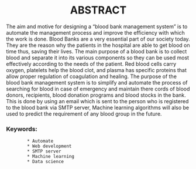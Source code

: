 <H1 align="center"> ABSTRACT </H1>

The aim and motive for designing a “blood bank management system” is to automate the management process and improve the efficiency with which the work is done. Blood Banks are a very essential part of our society today. They are the reason why the patients in the hospital are able to get blood on time thus, saving their lives. The main purpose of a blood bank is to collect blood and separate it into its various components so they can be used most effectively according to the needs of the patient. Red blood cells carry oxygen, platelets help the blood clot, and plasma has specific proteins that allow proper regulation of coagulation and healing. The purpose of the blood bank management system is to simplify and automate the process of searching for blood in case of emergency and maintain there cords of blood donors, recipients, blood donation programs and blood stocks in the bank. This is done by using an email which is sent to the person who is registered to the blood bank via SMTP server, Machine learning algorithms will also be used to predict the requirement of any blood group in the future.


### Keywords: 
            * Automate
            * Web development
            * SMTP server 
            * Machine learning
            * Data science
            